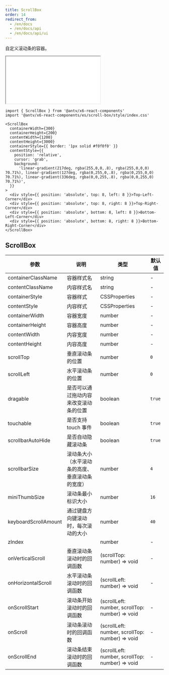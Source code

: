 ```yaml
---
title: ScrollBox
order: 14
redirect_from:
  - /en/docs
  - /en/docs/api
  - /en/docs/api/ui
---
```


自定义滚动条的容器。

<iframe src="/demos/api/ui/scrollbox/basic"></iframe>


```tsx
import { ScrollBox } from '@antv/x6-react-components'
import '@antv/x6-react-components/es/scroll-box/style/index.css'

<ScrollBox
  containerWidth={300}
  containerHeight={200}
  contentWidth={1200}
  contentHeight={3000}
  containerStyle={{ border: '1px solid #f0f0f0' }}
  contentStyle={{
    position: 'relative',
    cursor: 'grab',
    background:
      'linear-gradient(217deg, rgba(255,0,0,.8), rgba(255,0,0,0) 70.71%), linear-gradient(127deg, rgba(0,255,0,.8), rgba(0,255,0,0) 70.71%), linear-gradient(336deg, rgba(0,0,255,.8), rgba(0,0,255,0) 70.71%)',
  }}
>
  <div style={{ position: 'absolute', top: 8, left: 8 }}>Top-Left-Corner</div>
  <div style={{ position: 'absolute', top: 8, right: 8 }}>Top-Right-Corner</div>
  <div style={{ position: 'absolute', bottom: 8, left: 8 }}>Bottom-Left-Corner</div>
  <div style={{ position: 'absolute', bottom: 8, right: 8 }}>Bottom-Right-Corner</div>
</ScrollBox>
```

## ScrollBox

| 参数                 | 说明                                          | 类型                                            | 默认值 |
|----------------------|-----------------------------------------------|-------------------------------------------------|--------|
| containerClassName   | 容器样式名                                    | string                                          | -      |
| contentClassName     | 内容样式名                                    | string                                          | -      |
| containerStyle       | 容器样式                                      | CSSProperties                                   | -      |
| contentStyle         | 内容样式                                      | CSSProperties                                   | -      |
| containerWidth       | 容器宽度                                      | number                                          | -      |
| containerHeight      | 容器高度                                      | number                                          | -      |
| contentWidth         | 内容宽度                                      | number                                          | -      |
| contentHeight        | 内容高度                                      | number                                          | -      |
| scrollTop            | 垂直滚动条的位置                              | number                                          | `0`    |
| scrollLeft           | 水平滚动条的位置                              | number                                          | `0`    |
| dragable             | 是否可以通过拖动内容来改变滚动条的位置        | boolean                                         | `true` |
| touchable            | 是否支持 touch 事件                           | boolean                                         | `true` |
| scrollbarAutoHide    | 是否自动隐藏滚动条                            | boolean                                         | `true` |
| scrollbarSize        | 滚动条大小（水平滚动条的高度、垂直滚动条的宽度） | number                                          | `4`    |
| miniThumbSize        | 滚动条最小标识大小                            | number                                          | `16`   |
| keyboardScrollAmount | 通过键盘方向键滚动时，每次滚动的大小           | number                                          | `40`   |
| zIndex               |                                               | number                                          | -      |
| onVerticalScroll     | 垂直滚动条滚动时的回调函数                    | (scrollTop: number) => void                     | -      |
| onHorizontalScroll   | 水平滚动条滚动时的回调函数                    | (scrollLeft: number) => void                    | -      |
| onScrollStart        | 滚动条开始滚动时的回调函数                    | (scrollLeft: number, scrollTop: number) => void | -      |
| onScroll             | 滚动条滚动时的回调函数                        | (scrollLeft: number, scrollTop: number) => void | -      |
| onScrollEnd          | 滚动条结束滚动时的回调函数                    | (scrollLeft: number, scrollTop: number) => void | -      |

